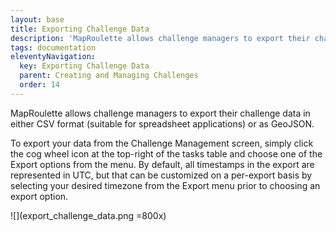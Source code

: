 ```yaml
---
layout: base
title: Exporting Challenge Data
description: 'MapRoulette allows challenge managers to export their challenge data in either CSV format (suitable for spreadsheet applications) or as GeoJSON.'
tags: documentation
eleventyNavigation:
  key: Exporting Challenge Data
  parent: Creating and Managing Challenges
  order: 14
---
```

MapRoulette allows challenge managers to export their challenge data in either CSV format (suitable for spreadsheet applications) or as GeoJSON.

To export your data from the Challenge Management screen, simply click the cog wheel icon at the top-right of the tasks table and choose one of the Export options from the menu. By default, all timestamps in the export are represented in UTC, but that can be customized on a per-export basis by selecting your desired timezone from the Export menu prior to choosing an export option.

![](export_challenge_data.png =800x)
